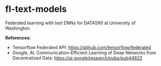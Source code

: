 # fl-text-models
Federated learning with text DNNs for DATA590 at University of Washington.

**References:**
- Tensorflow Federated API: https://github.com/tensorflow/federated
- Google, AI. Communication-Efficient Learning of Deep Networks from Decentralized Data: https://ai.google/research/pubs/pub44822
